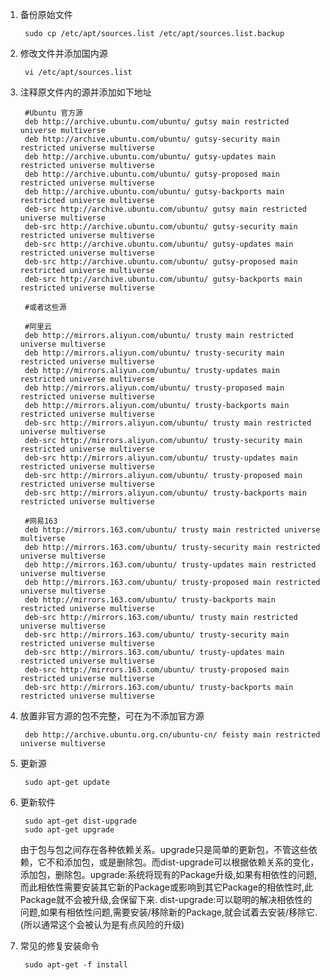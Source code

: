 ---
---

1. 备份原始文件

        sudo cp /etc/apt/sources.list /etc/apt/sources.list.backup

2. 修改文件并添加国内源

        vi /etc/apt/sources.list

3. 注释原文件内的源并添加如下地址

        #Ubuntu 官方源 
        deb http://archive.ubuntu.com/ubuntu/ gutsy main restricted universe multiverse
        deb http://archive.ubuntu.com/ubuntu/ gutsy-security main restricted universe multiverse
        deb http://archive.ubuntu.com/ubuntu/ gutsy-updates main restricted universe multiverse
        deb http://archive.ubuntu.com/ubuntu/ gutsy-proposed main restricted universe multiverse
        deb http://archive.ubuntu.com/ubuntu/ gutsy-backports main restricted universe multiverse
        deb-src http://archive.ubuntu.com/ubuntu/ gutsy main restricted universe multiverse
        deb-src http://archive.ubuntu.com/ubuntu/ gutsy-security main restricted universe multiverse
        deb-src http://archive.ubuntu.com/ubuntu/ gutsy-updates main restricted universe multiverse
        deb-src http://archive.ubuntu.com/ubuntu/ gutsy-proposed main restricted universe multiverse
        deb-src http://archive.ubuntu.com/ubuntu/ gutsy-backports main restricted universe multiverse

        #或者这些源

        #阿里云
        deb http://mirrors.aliyun.com/ubuntu/ trusty main restricted universe multiverse
        deb http://mirrors.aliyun.com/ubuntu/ trusty-security main restricted universe multiverse
        deb http://mirrors.aliyun.com/ubuntu/ trusty-updates main restricted universe multiverse
        deb http://mirrors.aliyun.com/ubuntu/ trusty-proposed main restricted universe multiverse
        deb http://mirrors.aliyun.com/ubuntu/ trusty-backports main restricted universe multiverse
        deb-src http://mirrors.aliyun.com/ubuntu/ trusty main restricted universe multiverse
        deb-src http://mirrors.aliyun.com/ubuntu/ trusty-security main restricted universe multiverse
        deb-src http://mirrors.aliyun.com/ubuntu/ trusty-updates main restricted universe multiverse
        deb-src http://mirrors.aliyun.com/ubuntu/ trusty-proposed main restricted universe multiverse
        deb-src http://mirrors.aliyun.com/ubuntu/ trusty-backports main restricted universe multiverse

        #网易163
        deb http://mirrors.163.com/ubuntu/ trusty main restricted universe multiverse
        deb http://mirrors.163.com/ubuntu/ trusty-security main restricted universe multiverse
        deb http://mirrors.163.com/ubuntu/ trusty-updates main restricted universe multiverse
        deb http://mirrors.163.com/ubuntu/ trusty-proposed main restricted universe multiverse
        deb http://mirrors.163.com/ubuntu/ trusty-backports main restricted universe multiverse
        deb-src http://mirrors.163.com/ubuntu/ trusty main restricted universe multiverse
        deb-src http://mirrors.163.com/ubuntu/ trusty-security main restricted universe multiverse
        deb-src http://mirrors.163.com/ubuntu/ trusty-updates main restricted universe multiverse
        deb-src http://mirrors.163.com/ubuntu/ trusty-proposed main restricted universe multiverse
        deb-src http://mirrors.163.com/ubuntu/ trusty-backports main restricted universe multiverse

4. 放置非官方源的包不完整，可在为不添加官方源

        deb http://archive.ubuntu.org.cn/ubuntu-cn/ feisty main restricted universe multiverse

5. 更新源

        sudo apt-get update

6. 更新软件

        sudo apt-get dist-upgrade
        sudo apt-get upgrade

    由于包与包之间存在各种依赖关系。upgrade只是简单的更新包，不管这些依赖，它不和添加包，或是删除包。而dist-upgrade可以根据依赖关系的变化，添加包，删除包。upgrade:系统将现有的Package升级,如果有相依性的问题,而此相依性需要安装其它新的Package或影响到其它Package的相依性时,此Package就不会被升级,会保留下来. dist-upgrade:可以聪明的解决相依性的问题,如果有相依性问题,需要安装/移除新的Package,就会试着去安装/移除它. (所以通常这个会被认为是有点风险的升级) 

7. 常见的修复安装命令

        sudo apt-get -f install